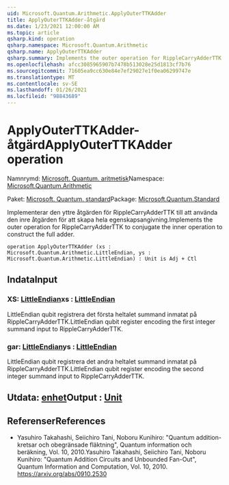 ```yaml
---
uid: Microsoft.Quantum.Arithmetic.ApplyOuterTTKAdder
title: ApplyOuterTTKAdder-åtgärd
ms.date: 1/23/2021 12:00:00 AM
ms.topic: article
qsharp.kind: operation
qsharp.namespace: Microsoft.Quantum.Arithmetic
qsharp.name: ApplyOuterTTKAdder
qsharp.summary: Implements the outer operation for RippleCarryAdderTTK to conjugate the inner operation to construct the full adder.
ms.openlocfilehash: afcc3085965907b7478b513028e25d1813cf7b76
ms.sourcegitcommit: 71605ea9cc630e84e7ef29027e1f0ea06299747e
ms.translationtype: MT
ms.contentlocale: sv-SE
ms.lasthandoff: 01/26/2021
ms.locfileid: "98843689"
---
```

# <a name="applyouterttkadder-operation"></a><span data-ttu-id="68d93-102">ApplyOuterTTKAdder-åtgärd</span><span class="sxs-lookup"><span data-stu-id="68d93-102">ApplyOuterTTKAdder operation</span></span>

<span data-ttu-id="68d93-103">Namnrymd: [Microsoft. Quantum. aritmetisk](xref:Microsoft.Quantum.Arithmetic)</span><span class="sxs-lookup"><span data-stu-id="68d93-103">Namespace: [Microsoft.Quantum.Arithmetic](xref:Microsoft.Quantum.Arithmetic)</span></span>

<span data-ttu-id="68d93-104">Paket: [Microsoft. Quantum. standard](https://nuget.org/packages/Microsoft.Quantum.Standard)</span><span class="sxs-lookup"><span data-stu-id="68d93-104">Package: [Microsoft.Quantum.Standard](https://nuget.org/packages/Microsoft.Quantum.Standard)</span></span>


<span data-ttu-id="68d93-105">Implementerar den yttre åtgärden för RippleCarryAdderTTK till att använda den inre åtgärden för att skapa hela egenskapsangivning.</span><span class="sxs-lookup"><span data-stu-id="68d93-105">Implements the outer operation for RippleCarryAdderTTK to conjugate the inner operation to construct the full adder.</span></span>

```qsharp
operation ApplyOuterTTKAdder (xs : Microsoft.Quantum.Arithmetic.LittleEndian, ys : Microsoft.Quantum.Arithmetic.LittleEndian) : Unit is Adj + Ctl
```


## <a name="input"></a><span data-ttu-id="68d93-106">Indata</span><span class="sxs-lookup"><span data-stu-id="68d93-106">Input</span></span>

### <a name="xs--littleendian"></a><span data-ttu-id="68d93-107">XS: [LittleEndian](xref:Microsoft.Quantum.Arithmetic.LittleEndian)</span><span class="sxs-lookup"><span data-stu-id="68d93-107">xs : [LittleEndian](xref:Microsoft.Quantum.Arithmetic.LittleEndian)</span></span>

<span data-ttu-id="68d93-108">LittleEndian qubit registrera det första heltalet summand inmatat på RippleCarryAdderTTK.</span><span class="sxs-lookup"><span data-stu-id="68d93-108">LittleEndian qubit register encoding the first integer summand input to RippleCarryAdderTTK.</span></span>


### <a name="ys--littleendian"></a><span data-ttu-id="68d93-109">gar: [LittleEndian](xref:Microsoft.Quantum.Arithmetic.LittleEndian)</span><span class="sxs-lookup"><span data-stu-id="68d93-109">ys : [LittleEndian](xref:Microsoft.Quantum.Arithmetic.LittleEndian)</span></span>

<span data-ttu-id="68d93-110">LittleEndian qubit registrera det andra heltalet summand inmatat på RippleCarryAdderTTK.</span><span class="sxs-lookup"><span data-stu-id="68d93-110">LittleEndian qubit register encoding the second integer summand input to RippleCarryAdderTTK.</span></span>



## <a name="output--unit"></a><span data-ttu-id="68d93-111">Utdata: [enhet](xref:microsoft.quantum.lang-ref.unit)</span><span class="sxs-lookup"><span data-stu-id="68d93-111">Output : [Unit](xref:microsoft.quantum.lang-ref.unit)</span></span>



## <a name="references"></a><span data-ttu-id="68d93-112">Referenser</span><span class="sxs-lookup"><span data-stu-id="68d93-112">References</span></span>

- <span data-ttu-id="68d93-113">Yasuhiro Takahashi, Seiichiro Tani, Noboru Kunihiro: "Quantum addition-kretsar och obegränsade fläktning", Quantum information och beräkning, Vol. 10, 2010.</span><span class="sxs-lookup"><span data-stu-id="68d93-113">Yasuhiro Takahashi, Seiichiro Tani, Noboru Kunihiro: "Quantum Addition Circuits and Unbounded Fan-Out", Quantum Information and Computation, Vol. 10, 2010.</span></span>
  https://arxiv.org/abs/0910.2530
